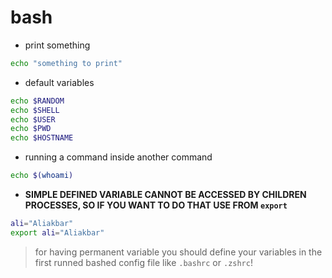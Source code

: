 # bash

- print something

```sh
echo "something to print"
```

- default variables

```sh
echo $RANDOM
echo $SHELL
echo $USER
echo $PWD
echo $HOSTNAME
```

- running a command inside another command

```sh
echo $(whoami)
```

- **SIMPLE DEFINED VARIABLE CANNOT BE ACCESSED BY CHILDREN PROCESSES,
SO IF YOU WANT TO DO THAT USE FROM `export`**

```sh
ali="Aliakbar"
export ali="Aliakbar"
```

> for having permanent variable you should define your variables
> in the first runned bashed config file like `.bashrc` or `.zshrc`!
